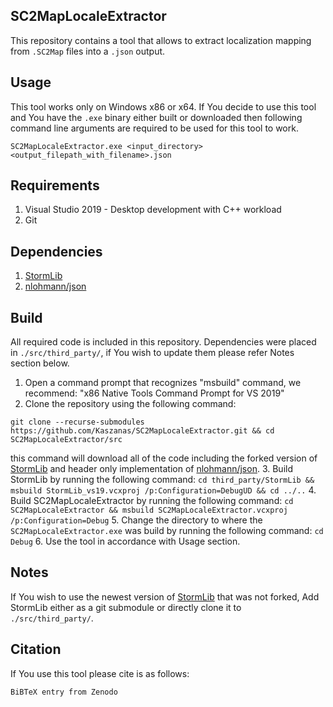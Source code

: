 ## SC2MapLocaleExtractor

This repository contains a tool that allows to extract localization mapping from ```.SC2Map``` files into a ```.json``` output.

## Usage

This tool works only on Windows x86 or x64.
If You decide to use this tool and You have the ```.exe``` binary either built or downloaded then following command line arguments are required to be used for this tool to work.

```
SC2MapLocaleExtractor.exe <input_directory> <output_filepath_with_filename>.json
```

## Requirements

1. Visual Studio 2019 - Desktop development with C++ workload
2. Git

## Dependencies

1. [StormLib](https://github.com/Kaszanas/StormLib)
2. [nlohmann/json](https://github.com/nlohmann/json)

## Build

All required code is included in this repository.
Dependencies were placed in ```./src/third_party/```, if You wish to update them please refer Notes section below.

1. Open a command prompt that recognizes "msbuild" command, we recommend: "x86 Native Tools Command Prompt for VS 2019"
2. Clone the repository using the following command:
```
git clone --recurse-submodules https://github.com/Kaszanas/SC2MapLocaleExtractor.git && cd SC2MapLocaleExtractor/src
```
this command will download all of the code including the forked version of [StormLib](https://github.com/Kaszanas/StormLib) and header only implementation of [nlohmann/json](https://github.com/nlohmann/json).
3. Build StormLib by running the following command: ```cd third_party/StormLib && msbuild StormLib_vs19.vcxproj /p:Configuration=DebugUD && cd ../..```
4. Build SC2MapLocaleExtractor by running the following command: ```cd SC2MapLocaleExtractor && msbuild SC2MapLocaleExtractor.vcxproj /p:Configuration=Debug```
5. Change the directory to where the ```SC2MapLocaleExtractor.exe``` was build by running the following command: ```cd Debug```
6. Use the tool in accordance with Usage section.

## Notes

If You wish to use the newest version of [StormLib](https://github.com/Kaszanas/StormLib) that was not forked, Add StormLib either as a git submodule or directly clone it to ```./src/third_party/```.

## Citation

If You use this tool please cite is as follows:

```
BiBTeX entry from Zenodo
```